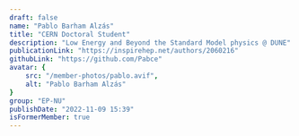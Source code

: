 ```yaml
---
draft: false
name: "Pablo Barham Alzás"
title: "CERN Doctoral Student"
description: "Low Energy and Beyond the Standard Model physics @ DUNE"
publicationLink: "https://inspirehep.net/authors/2060216"
githubLink: "https://github.com/Pabce"
avatar: {
    src: "/member-photos/pablo.avif",
    alt: "Pablo Barham Alzás"
}
group: "EP-NU"
publishDate: "2022-11-09 15:39"
isFormerMember: true
---
```

